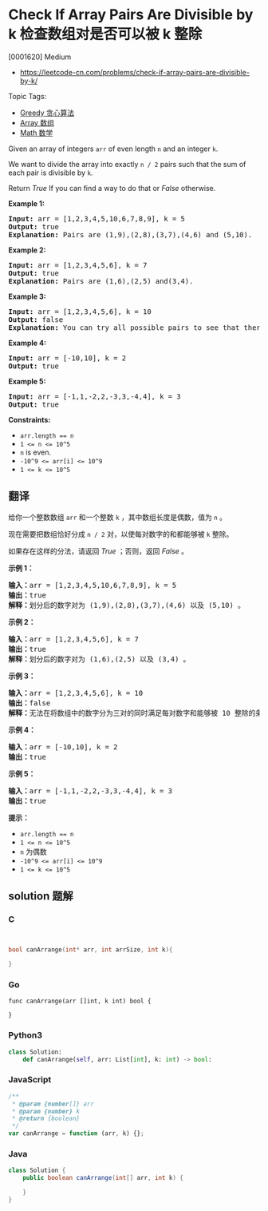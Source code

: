 # Check If Array Pairs Are Divisible by k 检查数组对是否可以被 k 整除

[0001620] Medium

- https://leetcode-cn.com/problems/check-if-array-pairs-are-divisible-by-k/

Topic Tags:

- [Greedy 贪心算法](https://leetcode-cn.com/tag/greedy/)
- [Array 数组](https://leetcode-cn.com/tag/array/)
- [Math 数学](https://leetcode-cn.com/tag/math/)

Given an array of integers `arr` of even length `n` and an integer `k`.

We want to divide the array into exactly `n / 2` pairs such that the sum of each pair is divisible by `k`.

Return _True_ If you can find a way to do that or _False_ otherwise.

**Example 1:**

<pre><strong>Input:</strong> arr = [1,2,3,4,5,10,6,7,8,9], k = 5
<strong>Output:</strong> true
<strong>Explanation:</strong> Pairs are (1,9),(2,8),(3,7),(4,6) and (5,10).
</pre>

**Example 2:**

<pre><strong>Input:</strong> arr = [1,2,3,4,5,6], k = 7
<strong>Output:</strong> true
<strong>Explanation:</strong> Pairs are (1,6),(2,5) and(3,4).
</pre>

**Example 3:**

<pre><strong>Input:</strong> arr = [1,2,3,4,5,6], k = 10
<strong>Output:</strong> false
<strong>Explanation:</strong> You can try all possible pairs to see that there is no way to divide arr into 3 pairs each with sum divisible by 10.
</pre>

**Example 4:**

<pre><strong>Input:</strong> arr = [-10,10], k = 2
<strong>Output:</strong> true
</pre>

**Example 5:**

<pre><strong>Input:</strong> arr = [-1,1,-2,2,-3,3,-4,4], k = 3
<strong>Output:</strong> true
</pre>

**Constraints:**

- `arr.length == n`
- `1 <= n <= 10^5`
- `n` is even.
- `-10^9 <= arr[i] <= 10^9`
- `1 <= k <= 10^5`

## 翻译

给你一个整数数组 `arr` 和一个整数 `k` ，其中数组长度是偶数，值为 `n` 。

现在需要把数组恰好分成 `n / 2` 对，以使每对数字的和都能够被 `k` 整除。

如果存在这样的分法，请返回 _True_ ；否则，返回 _False_ 。

**示例 1：**

<pre><strong>输入：</strong>arr = [1,2,3,4,5,10,6,7,8,9], k = 5
<strong>输出：</strong>true
<strong>解释：</strong>划分后的数字对为 (1,9),(2,8),(3,7),(4,6) 以及 (5,10) 。
</pre>

**示例 2：**

<pre><strong>输入：</strong>arr = [1,2,3,4,5,6], k = 7
<strong>输出：</strong>true
<strong>解释：</strong>划分后的数字对为 (1,6),(2,5) 以及 (3,4) 。
</pre>

**示例 3：**

<pre><strong>输入：</strong>arr = [1,2,3,4,5,6], k = 10
<strong>输出：</strong>false
<strong>解释：</strong>无法在将数组中的数字分为三对的同时满足每对数字和能够被 10 整除的条件。
</pre>

**示例 4：**

<pre><strong>输入：</strong>arr = [-10,10], k = 2
<strong>输出：</strong>true
</pre>

**示例 5：**

<pre><strong>输入：</strong>arr = [-1,1,-2,2,-3,3,-4,4], k = 3
<strong>输出：</strong>true
</pre>

**提示：**

- `arr.length == n`
- `1 <= n <= 10^5`
- `n` 为偶数
- `-10^9 <= arr[i] <= 10^9`
- `1 <= k <= 10^5`

## solution 题解

### C

```c


bool canArrange(int* arr, int arrSize, int k){

}
```

### Go

```golang
func canArrange(arr []int, k int) bool {

}
```

### Python3

```python
class Solution:
    def canArrange(self, arr: List[int], k: int) -> bool:
```

### JavaScript

```javascript
/**
 * @param {number[]} arr
 * @param {number} k
 * @return {boolean}
 */
var canArrange = function (arr, k) {};
```

### Java

```java
class Solution {
    public boolean canArrange(int[] arr, int k) {

    }
}
```

